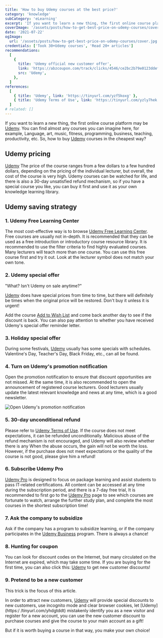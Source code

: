 ```yaml
---
title: 'How to buy Udemy courses at the best price?'
category: 'knowledge'
subCategory: 'eLearning'
excerpt: 'If you want to learn a new thing, the first online course platform may be Udemy. You can find almost any courses you can imagine here, such as: language, art, music, fitness, programming, business, Teaching, productivity, etc. So, how to buy Udemy courses in the cheapest way?'
coverImage: '/assets/posts/how-to-get-best-price-on-udemy-courses/cover.jpg'
date: '2021-07-22'
ogImage:
  url: '/assets/posts/how-to-get-best-price-on-udemy-courses/cover.jpg'
credentials: ['Took 30+Udemy courses', 'Read 20+ articles']
recommendations:
  [
    {
      title: 'Udemy official new customer offer',
      link: 'https://abzcoupon.com/track/clicks/4546/ce2bc2b79e0123ddefcda67f8835ce13286c4ec17cebf0ab416db6006302?subid_1=&subid_2=&subid_3=&subid_4=&subid_5=&t=https%3A%2F%2Fwww.udemy.com%2F',
      src: 'Udemy',
    },
  ]
references:
  [
    { title: 'Udemy', link: 'https://tinyurl.com/yzf5koxg' },
    { title: 'Udemy Terms of Use', link: 'https://tinyurl.com/yzly7hek' },
  ]
# related: []
---
```


If you want to learn a new thing, the first online course platform may be [Udemy](https://tinyurl.com/yhdgtddt). You can find almost any courses you can imagine here, for example, Language, art, music, fitness, programming, business, teaching, productivity, etc. So, how to buy [Udemy](https://tinyurl.com/yhdgtddt) courses in the cheapest way?

## Udemy pricing

[Udemy](https://tinyurl.com/yhdgtddt) The price of the course ranges from a few dollars to a few hundred dollars, depending on the pricing of the individual lecturer, but overall, the cost of the course is very high. Udemy courses can be watched for life, and there is also a 30-day unsatisfied refund mechanism, so if you have a special course you like, you can buy it first and use it as your own knowledge learning library.

## Udemy saving strategy

### 1. Udemy Free Learning Center

The most cost-effective way is to browse [Udemy Free Learning Center](https://tinyurl.com/yfbaghja). Free courses are usually not in-depth. It is recommended that they can be used as a free introduction or introductory course resource library. It is recommended to use the filter criteria to find highly evaluated courses. Many lecturers will teach more than one course. You can use this free course first and try it out. Look at the lecturer symbol does not match your own tone.

### 2. Udemy special offer

"What? Isn't Udemy on sale anytime?"

[Udemy](https://tinyurl.com/yhdgtddt) does have special prices from time to time, but there will definitely be times when the original price will be restored. Don't buy it unless it is urgent!

Add the course [Add to Wish List](https://tinyurl.com/yf8sak6b) and come back another day to see if the discount is back. You can also pay attention to whether you have received Udemy's special offer reminder letter.

### 3. Holiday special offer

During some festivals, [Udemy](https://tinyurl.com/yhdgtddt) usually has some specials with schedules. Valentine's Day, Teacher's Day, Black Friday, etc., can all be found.

### 4. Turn on Udemy's promotion notification

Open the promotion notification to ensure that discount opportunities are not missed. At the same time, it is also recommended to open the announcement of registered course lecturers. Good lecturers usually update the latest relevant knowledge and news at any time, which is a good newsletter.

![Open Udemy's promotion notification](https://i.imgur.com/NaVDSkb.png)

### 5. 30-day unconditional refund

Please refer to [Udemy Terms of Use](https://tinyurl.com/yzly7hek). If the course does not meet expectations, it can be refunded unconditionally. Malicious abuse of the refund mechanism is not encouraged, and Udemy will also review whether there is any When the abuse occurs, the gain will not be worth the loss. However, if the purchase does not meet expectations or the quality of the course is not good, please give him a refund!

### 6. Subscribe Udemy Pro

[Udemy Pro](https://tinyurl.com/yhgfsrwr) is designed to focus on package learning and assist students to pass IT-related certifications. All content can be accessed at any time during the subscription period, and there is a 7-day free trial, It is recommended to first go to the [Udemy Pro](https://tinyurl.com/yhgfsrwr) page to see which courses are fortunate to watch, arrange the further study plan, and complete the most courses in the shortest subscription time!

### 7. Ask the company to subsidize

Ask if the company has a program to subsidize learning, or if the company participates in the [Udemy Business](https://tinyurl.com/ygzsqe9j) program. There is always a chance!

### 8. Hunting for coupon

You can look for discount codes on the Internet, but many circulated on the Internet are expired, which may take some time. If you are buying for the first time, you can also click this: [Udemy](https://tinyurl.com/yhdgtddt) to get new customer discounts!

### 9. Pretend to be a new customer

This trick is the focus of this article.

In order to attract new customers, [Udemy](https://tinyurl.com/yhdgtddt) will provide special discounts to new customers, use incognito mode and clear browser cookies, let [Udemy](https:/ /tinyurl.com/yhdgtddt) mistakenly identify you as a new visitor and register for a new account, you can use the new customer discount to purchase courses and give the course to your main account as a gift!

But if it is worth buying a course in that way, you make your own choice!
